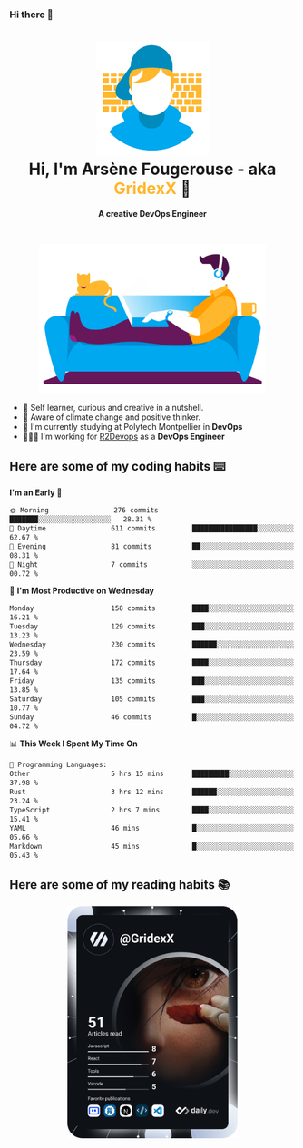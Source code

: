 ### Hi there 👋

<!--
**GridexX/gridexx** is a ✨ _special_ ✨ repository because its `README.md` (this file) appears on your GitHub profile.

Here are some ideas to get you started:

- 🔭 I’m currently working on ...
- 🌱 I’m currently learning ...
- 👯 I’m looking to collaborate on ...
- 🤔 I’m looking for help with ...
- 💬 Ask me about ...
- 📫 How to reach me: ...
- 😄 Pronouns: ...
- ⚡ Fun fact: ...
-->


<!-- Header -->
<h1 align="center">
  <img src="./images/user_profile.png" width="200">
  <br>
  Hi, I'm Arsène Fougerouse - aka <span style="color:#ffb72e">GridexX</span> 👋
</h1>


<p align="center">
  <b>A creative DevOps Engineer </b>
</p>
<br/>
<p align="center">
  <img src="./images/man_couch.png" width="400">
</p>

- 🎨 Self learner, curious and creative in a nutshell. 
- 🌱 Aware of climate change and positive thinker.
- 📕 I'm currently studying at Polytech Montpellier in **DevOps**
- 👨🏻‍💻 I'm working for [R2Devops](https://r2devops.io) as a **DevOps Engineer**


## Here are some of my coding habits ⌨️

<!-- Add a section about tech and Ops stack
  Like this one : https://github.com/Xanthus58#-tech-stack
-->
<!--START_SECTION:waka-->
**I'm an Early 🐤** 

```text
🌞 Morning                276 commits         ███████░░░░░░░░░░░░░░░░░░   28.31 % 
🌆 Daytime                611 commits         ████████████████░░░░░░░░░   62.67 % 
🌃 Evening                81 commits          ██░░░░░░░░░░░░░░░░░░░░░░░   08.31 % 
🌙 Night                  7 commits           ░░░░░░░░░░░░░░░░░░░░░░░░░   00.72 % 
```
📅 **I'm Most Productive on Wednesday** 

```text
Monday                   158 commits         ████░░░░░░░░░░░░░░░░░░░░░   16.21 % 
Tuesday                  129 commits         ███░░░░░░░░░░░░░░░░░░░░░░   13.23 % 
Wednesday                230 commits         ██████░░░░░░░░░░░░░░░░░░░   23.59 % 
Thursday                 172 commits         ████░░░░░░░░░░░░░░░░░░░░░   17.64 % 
Friday                   135 commits         ███░░░░░░░░░░░░░░░░░░░░░░   13.85 % 
Saturday                 105 commits         ███░░░░░░░░░░░░░░░░░░░░░░   10.77 % 
Sunday                   46 commits          █░░░░░░░░░░░░░░░░░░░░░░░░   04.72 % 
```


📊 **This Week I Spent My Time On** 

```text
💬 Programming Languages: 
Other                    5 hrs 15 mins       █████████░░░░░░░░░░░░░░░░   37.98 % 
Rust                     3 hrs 12 mins       ██████░░░░░░░░░░░░░░░░░░░   23.24 % 
TypeScript               2 hrs 7 mins        ████░░░░░░░░░░░░░░░░░░░░░   15.41 % 
YAML                     46 mins             █░░░░░░░░░░░░░░░░░░░░░░░░   05.66 % 
Markdown                 45 mins             █░░░░░░░░░░░░░░░░░░░░░░░░   05.43 % 
```


<!--END_SECTION:waka-->

## Here are some of my reading habits 📚
<div  align="center">
  <img src="./images/devcard.svg" width="300">
</div>
